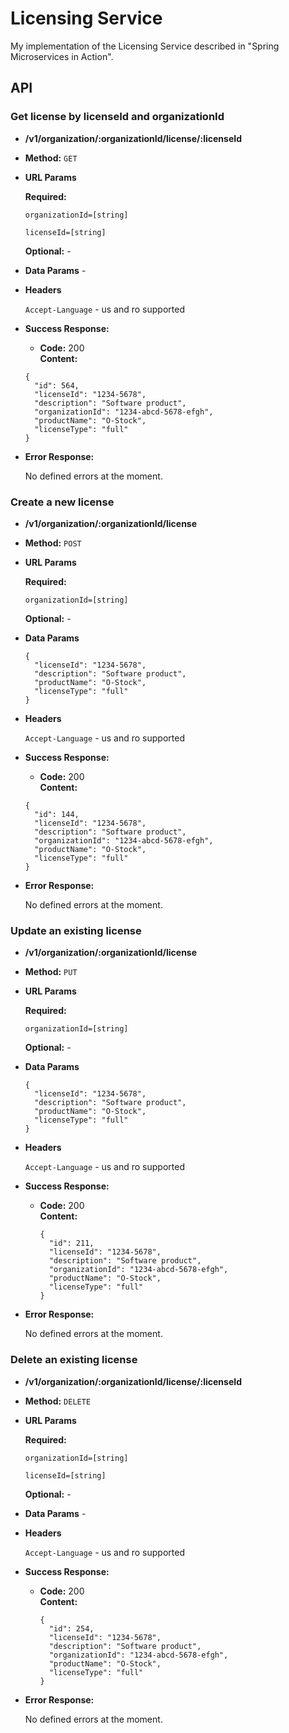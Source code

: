 # Licensing Service

My implementation of the Licensing Service described in "Spring Microservices in Action".


## API

### Get license by licenseId and organizationId

* **/v1/organization/:organizationId/license/:licenseId**

* **Method:** `GET`

* **URL Params**

   **Required:**

   `organizationId=[string]`

   `licenseId=[string]`

   **Optional:** - 

* **Data Params** - 

* **Headers**

  `Accept-Language` - us and ro supported

* **Success Response:**
    * **Code:** 200 <br />
      **Content:**
    ```
    {
      "id": 564,
      "licenseId": "1234-5678",
      "description": "Software product",
      "organizationId": "1234-abcd-5678-efgh",
      "productName": "O-Stock",
      "licenseType": "full"
    }
    ```

* **Error Response:**

    No defined errors at the moment.

### Create a new license

* **/v1/organization/:organizationId/license**

* **Method:** `POST`

* **URL Params**

  **Required:**

  `organizationId=[string]`

  **Optional:** -

* **Data Params** 
  ```
  {
    "licenseId": "1234-5678",
    "description": "Software product",
    "productName": "O-Stock",
    "licenseType": "full"
  }
  ```

* **Headers**

  `Accept-Language` - us and ro supported

* **Success Response:**
    * **Code:** 200 <br />
      **Content:**
    ```
    {
      "id": 144,
      "licenseId": "1234-5678",
      "description": "Software product",
      "organizationId": "1234-abcd-5678-efgh",
      "productName": "O-Stock",
      "licenseType": "full"
    }
    ```

* **Error Response:**

  No defined errors at the moment.

### Update an existing license

* **/v1/organization/:organizationId/license**

* **Method:** `PUT`

* **URL Params**

  **Required:**

  `organizationId=[string]`

  **Optional:** -

* **Data Params**
  ```
  {
    "licenseId": "1234-5678",
    "description": "Software product",
    "productName": "O-Stock",
    "licenseType": "full"
  }
  ```

* **Headers**

  `Accept-Language` - us and ro supported

* **Success Response:**
  * **Code:** 200 <br />
    **Content:**
    ```
    {
      "id": 211,
      "licenseId": "1234-5678",
      "description": "Software product",
      "organizationId": "1234-abcd-5678-efgh",
      "productName": "O-Stock",
      "licenseType": "full"
    }
    ```

* **Error Response:**

  No defined errors at the moment.

### Delete an existing license

* **/v1/organization/:organizationId/license/:licenseId**

* **Method:** `DELETE`

* **URL Params**

  **Required:**

  `organizationId=[string]`

  `licenseId=[string]`

  **Optional:** -

* **Data Params** -

* **Headers**

  `Accept-Language` - us and ro supported

* **Success Response:**
  * **Code:** 200 <br />
    **Content:**
    ```
    {
      "id": 254,
      "licenseId": "1234-5678",
      "description": "Software product",
      "organizationId": "1234-abcd-5678-efgh",
      "productName": "O-Stock",
      "licenseType": "full"
    }
    ```

* **Error Response:**

  No defined errors at the moment.

